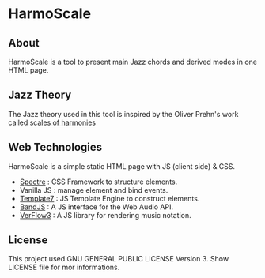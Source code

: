 # HarmoScale

## About

HarmoScale is a tool to present main Jazz chords and derived modes in one HTML page. 

## Jazz Theory

The Jazz theory used in this tool is inspired by the Oliver Prehn's work called [scales of harmonies](https://newjazz.dk/Compendiums/scales_of_harmonies.pdf)

## Web Technologies

HarmoScale is a simple static HTML page with JS (client side) & CSS.

- [Spectre](https://picturepan2.github.io/spectre/index.html) : CSS Framework to structure elements.
- Vanilla JS : manage element and bind events.
- [Template7](https://github.com/nolimits4web/template7) : JS Template Engine to construct elements. 
- [BandJS](https://github.com/meenie/band.js/) : A JS interface for the Web Audio API.
- [VerFlow3](https://github.com/0xfe/vexflow) : A JS library for rendering music notation. 


## License

This project used GNU GENERAL PUBLIC LICENSE Version 3.
Show LICENSE file for mor informations.